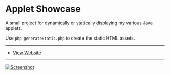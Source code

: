 # Applet Showcase

A small project for dynamically or statically displaying my various Java applets.

Use `php generateStatic.php` to create the static HTML assets.

---------------------------------------

 - [View Website](http://applets.awesomebox.net)

---------------------------------------

[![Screenshot](http://s3.awesomebox.net/Applet%20Showcase/appletShowcaseSC.png)](http://s3.awesomebox.net/Applet%20Showcase/appletShowcaseSC.png)
